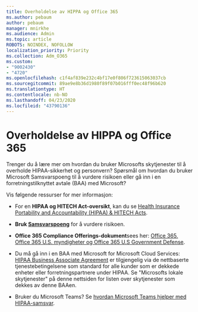```yaml
---
title: Overholdelse av HIPPA og Office 365
ms.author: pebaum
author: pebaum
manager: mnirkhe
ms.audience: Admin
ms.topic: article
ROBOTS: NOINDEX, NOFOLLOW
localization_priority: Priority
ms.collection: Adm_O365
ms.custom:
- "9002430"
- "4720"
ms.openlocfilehash: c1f4af839e232c4bf17e0f806f723615063037cb
ms.sourcegitcommit: 89ae9e8b36d1980f89f07b016fff0ec48f96b620
ms.translationtype: HT
ms.contentlocale: nb-NO
ms.lasthandoff: 04/23/2020
ms.locfileid: "43790136"
---
```

# <a name="hippa-compliance-and-office-365"></a>Overholdelse av HIPPA og Office 365

Trenger du å lære mer om hvordan du bruker Microsofts skytjenester til å overholde HIPAA-sikkerhet og personvern?  Spørsmål om hvordan du bruker Microsoft Samsvarspoeng til å vurdere risikoen eller gå inn i en forretningstilknyttet avtale (BAA) med Microsoft?  

Vis følgende ressurser for mer informasjon:

- For en **HIPAA og HITECH Act-oversikt**, kan du se [Health Insurance Portability and Accountability (HIPAA) & HITECH Acts](https://docs.microsoft.com/microsoft-365/compliance/offering-hipaa-hitech?view=o365-worldwide).

- **Bruk [Samsvarspoeng](https://docs.microsoft.com/microsoft-365/compliance/offering-hipaa-hitech?view=o365-worldwide#use-microsoft-compliance-score-to-assess-your-risk)** for å vurdere risikoen.

- **Office 365 Compliance Offerings-dokument**sees her: [Office 365, Office 365 U.S. myndigheter og Office 365 U.S Government Defense](https://go.microsoft.com/fwlink/p/?LinkID=2077751).

- Du må gå inn i en BAA med Microsoft for Microsoft Cloud Services: [HIPAA Business Associate Agreement](https://aka.ms/BAA) er tilgjengelig via de nettbaserte tjenestebetingelsene som standard for alle kunder som er dekkede enheter eller forretningspartnere under HIPAA. Se "Microsofts lokale skytjenester" på denne nettsiden for listen over skytjenester som dekkes av denne BAAen.

- Bruker du Microsoft Teams? Se [hvordan Microsoft Teams hjelper med HIPAA-samsvar](https://www.microsoft.com/microsoft-365/blog/2019/04/30/white-paper-microsoft-teams-healthcare-providers-hipaa-compliance/).
